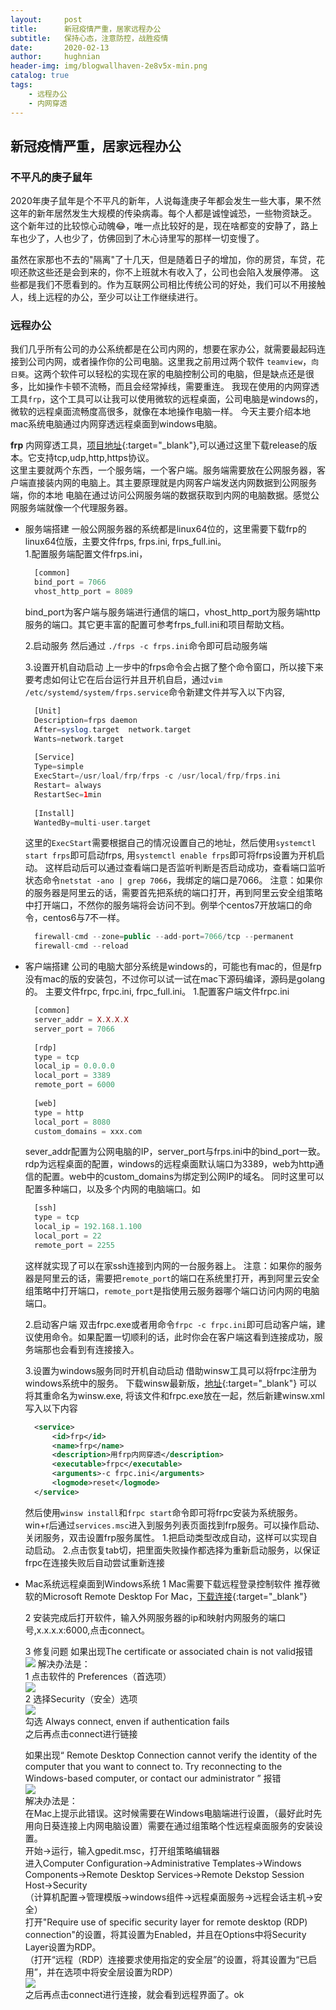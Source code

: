 ```yaml
---
layout:     post   				    
title:      新冠疫情严重，居家远程办公
subtitle:   保持心态，注意防控，战胜疫情
date:       2020-02-13				
author:     hughnian				
header-img: img/blogwallhaven-2e8v5x-min.png
catalog: true 						
tags:							
    - 远程办公
    - 内网穿透
---
```


## 新冠疫情严重，居家远程办公

### 不平凡的庚子鼠年

2020年庚子鼠年是个不平凡的新年，人说每逢庚子年都会发生一些大事，果不然这年的新年居然发生大规模的传染病毒。每个人都是诚惶诚恐，一些物资缺乏。
这个新年过的比较惊心动魄😂，唯一点比较好的是，现在啥都变的安静了，路上车也少了，人也少了，仿佛回到了木心诗里写的那样一切变慢了。

虽然在家那也不去的"隔离"了十几天，但是随着日子的增加，你的房贷，车贷，花呗还款这些还是会到来的，你不上班就木有收入了，公司也会陷入发展停滞。
这些都是我们不愿看到的。作为互联网公司相比传统公司的好处，我们可以不用接触人，线上远程的办公，至少可以让工作继续进行。

### 远程办公

我们几乎所有公司的办公系统都是在公司内网的，想要在家办公，就需要最起码连接到公司内网，或者操作你的公司电脑。这里我之前用过两个软件
`teamview`，`向日葵`。这两个软件可以轻松的实现在家的电脑控制公司的电脑，但是缺点还是很多，比如操作卡顿不流畅，而且会经常掉线，需要重连。
我现在使用的内网穿透工具`frp`，这个工具可以让我可以使用微软的远程桌面，公司电脑是windows的，微软的远程桌面流畅度高很多，就像在本地操作电脑一样。
今天主要介绍本地mac系统电脑通过内网穿透远程桌面到windows电脑。

**frp** 内网穿透工具，[项目地址](https://github.com/fatedier/frp){:target="_blank"},可以通过这里下载release的版本。它支持tcp,udp,http,https协议。     
这里主要就两个东西，一个服务端，一个客户端。服务端需要放在公网服务器，客户端直接装内网的电脑上。其主要原理就是内网客户端发送内网数据到公网服务端，你的本地
电脑在通过访问公网服务端的数据获取到内网的电脑数据。感觉公网服务端就像一个代理服务器。    

- 服务端搭建
  一般公网服务器的系统都是linux64位的，这里需要下载frp的linux64位版，主要文件frps, frps.ini, frps_full.ini。   
  1.配置服务端配置文件frps.ini，
  ```php
    [common]
    bind_port = 7066
    vhost_http_port = 8089
  ```
  bind_port为客户端与服务端进行通信的端口，vhost_http_port为服务端http服务的端口。其它更丰富的配置可参考frps_full.ini和项目帮助文档。    
  
  2.启动服务
  然后通过 `./frps -c frps.ini`命令即可启动服务端    
  
  3.设置开机自动启动
  上一步中的frps命令会占据了整个命令窗口，所以接下来要考虑如何让它在后台运行并且开机自启，通过`vim /etc/systemd/system/frps.service`命令新建文件并写入以下内容,
  ```php
    [Unit]
    Description=frps daemon
    After=syslog.target  network.target
    Wants=network.target
    
    [Service]
    Type=simple
    ExecStart=/usr/loal/frp/frps -c /usr/local/frp/frps.ini
    Restart= always
    RestartSec=1min
    
    [Install]
    WantedBy=multi-user.target
  ```
  这里的`ExecStart`需要根据自己的情况设置自己的地址，然后使用`systemctl start frps`即可启动frps, 用`systemctl enable frps`即可将frps设置为开机启动。
  这样启动后可以通过查看端口是否监听判断是否启动成功，查看端口监听状态命令`netstat -ano | grep 7066`，我绑定的端口是7066。
  注意：如果你的服务器是阿里云的话，需要首先把系统的端口打开，再到阿里云安全组策略中打开端口，不然你的服务端将会访问不到。例举个centos7开放端口的命令，centos6与7不一样。
  ```php
    firewall-cmd --zone=public --add-port=7066/tcp --permanent
    firewall-cmd --reload
  ```      
   
  
  
  
- 客户端搭建
  公司的电脑大部分系统是windows的，可能也有mac的，但是frp没有mac的版的安装包，不过你可以试一试在mac下源码编译，源码是golang的。
  主要文件frpc, frpc.ini, frpc_full.ini。 
  1.配置客户端文件frpc.ini   
  ```php
    [common]
    server_addr = X.X.X.X
    server_port = 7066
    
    [rdp]
    type = tcp
    local_ip = 0.0.0.0
    local_port = 3389
    remote_port = 6000
    
    [web]
    type = http
    local_port = 8080
    custom_domains = xxx.com
  ```
  sever_addr配置为公网电脑的IP，server_port与frps.ini中的bind_port一致。rdp为远程桌面的配置，windows的远程桌面默认端口为3389，web为http通信的配置。web中的custom_domains为绑定到公网IP的域名。
  同时这里可以配置多种端口，以及多个内网的电脑端口。如
  ```php
    [ssh]
    type = tcp
    local_ip = 192.168.1.100
    local_port = 22
    remote_port = 2255
  ```
  这样就实现了可以在家ssh连接到内网的一台服务器上。
  注意：如果你的服务器是阿里云的话，需要把`remote_port`的端口在系统里打开，再到阿里云安全组策略中打开端口，`remote_port`是指使用云服务器哪个端口访问内网的电脑端口。        
  
  2.启动客户端
  双击frpc.exe或者用命令`frpc -c frpc.ini`即可启动客户端，建议使用命令。如果配置一切顺利的话，此时你会在客户端这看到连接成功，服务端那也会看到有连接接入。   
  
  3.设置为windows服务同时开机自动启动
  借助winsw工具可以将frpc注册为windows系统中的服务。
  下载winsw最新版，[地址](https://github.com/kohsuke/winsw/releases){:target="_blank"} 可以将其重命名为winsw.exe, 将该文件和frpc.exe放在一起，然后新建winsw.xml写入以下内容
  ```xml
    <service>
        <id>frp</id>
        <name>frp</name>
        <description>用frp内网穿透</description>
        <executable>frpc</executable>
        <arguments>-c frpc.ini</arguments>
        <logmode>reset</logmode>
    </service>
  ```
  然后使用`winsw install`和`frpc start`命令即可将frpc安装为系统服务。
  win+r后通过`services.msc`进入到服务列表页面找到frp服务。可以操作启动、关闭服务，双击设置frp服务属性。
  1.把启动类型改成自动，这样可以实现自动启动。
  2.点击恢复tab切，把里面失败操作都选择为重新启动服务，以保证frpc在连接失败后自动尝试重新连接    
  
  
  
  
- Mac系统远程桌面到Windows系统
  1 Mac需要下载远程登录控制软件
  推荐微软的Microsoft Remote Desktop For Mac，[下载连接](https://microsoft-remote-desktop-connection.en.softonic.com/mac){:target="_blank"}     
  
  2 安装完成后打开软件，输入外网服务器的ip和映射内网服务的端口号,x.x.x.x:6000,点击connect。   
  
  3 修复问题
  如果出现The certificate or associated chain is not valid报错
  ![](/img/20190630144349283.png)
  解决办法是：   
  1 点击软件的 Preferences（首选项）    
  ![](/img/20190630144745151.png)    
  2 选择Security（安全）选项     
  ![](/img/20190630145039549.png)    
  勾选 Always connect, enven if authentication fails    
  之后再点击connect进行链接      
  
  
  如果出现“ Remote Desktop Connection cannot verify the identity of the computer that you want to connect to. Try reconnecting to the Windows-based computer, or contact our administrator ” 报错     
  ![](/img/20190630145601333.png)    
  解决办法是：   
  在Mac上提示此错误。这时候需要在Windows电脑端进行设置，（最好此时先用向日葵连接上内网电脑设置）需要在通过组策略个性远程桌面服务的安装设置。    
  开始->运行，输入gpedit.msc，打开组策略编辑器    
  进入Computer Configuration->Administrative Templates->Windows Components->Remote Desktop Services->Remote Dekstop Session Host->Security    
  （计算机配置->管理模版->windows组件->远程桌面服务->远程会话主机->安全）    
  打开"Require use of specific security layer for remote desktop (RDP) connection"的设置，将其设置为Enabled，并且在Options中将Security Layer设置为RDP。   
  （打开“远程（RDP）连接要求使用指定的安全层”的设置，将其设置为“已启用”，并在选项中将安全层设置为RDP）    
  ![](/img/2019063015142015.png)   
  之后再点击connect进行连接，就会看到远程界面了。ok    
  